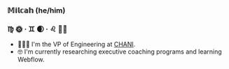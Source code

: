 ### 𝕄𝕚𝕝𝕔𝕒𝕙 (he/him)
### ♍︎ 🌞 · ♊︎ 🌒 · ♌︎ ☝🏽

- 👨🏽‍💻 I'm the VP of Engineering at [CHANI](https://github.com/chani-nicholas-inc/).
- 🤓 I'm currently researching executive coaching programs and learning Webflow.

<!--
**MilcahHalili/MilcahHalili** is a ✨ _special_ ✨ repository because its `README.md` (this file) appears on your GitHub profile.

Here are some ideas to get you started:

- 🔭 I’m currently working on ...
- 🌱 I’m currently learning ...
- 👯 I’m looking to collaborate on ...
- 🤔 I’m looking for help with ...
- 💬 Ask me about ...
- 📫 How to reach me: ...
- 😄 Pronouns: ...
- ⚡ Fun fact: ...
-->
